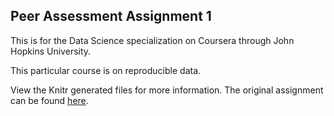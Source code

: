 ## Peer Assessment Assignment 1

This is for the Data Science specialization on Coursera through John Hopkins University.

This particular course is on reproducible data.

View the Knitr generated files for more information. The original assignment can be found [here](https://github.com/rdpeng/RepData_PeerAssessment1).